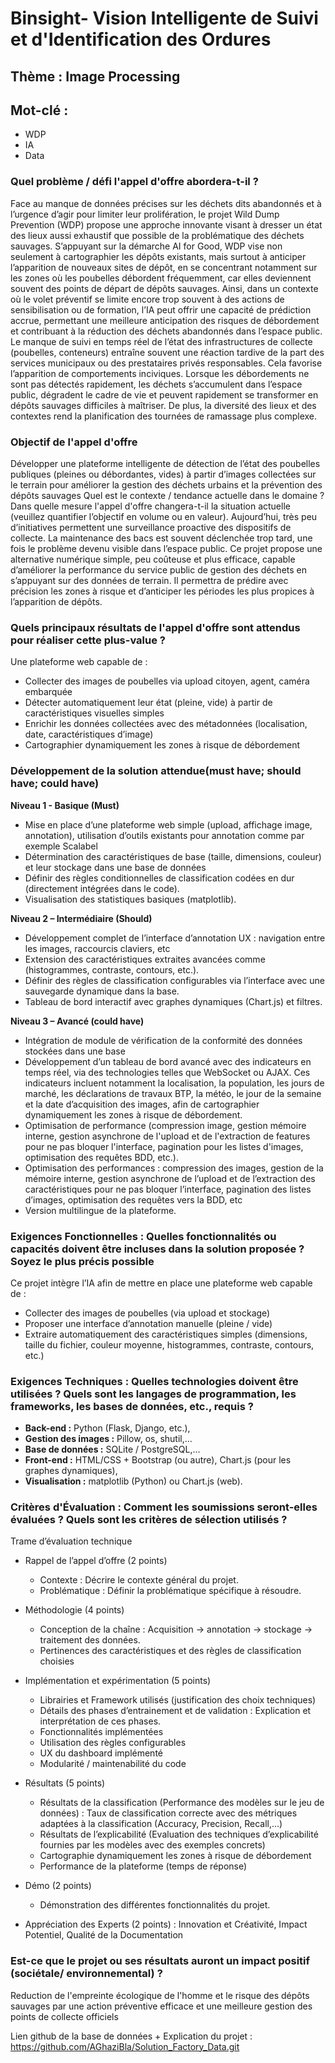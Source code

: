 # Binsight- Vision Intelligente de Suivi et d'Identification des Ordures

## Thème : Image Processing

## Mot-clé :
- WDP
- IA
- Data

### Quel problème / défi l'appel d'offre abordera-t-il ?
Face au manque de données précises sur les déchets dits abandonnés et à l’urgence d’agir pour limiter leur prolifération, le projet Wild Dump Prevention (WDP) propose une approche innovante visant à dresser un état des lieux aussi exhaustif que possible de la problématique des déchets sauvages. S’appuyant sur la démarche AI for Good, WDP vise non seulement à cartographier les dépôts existants, mais surtout à anticiper l’apparition de nouveaux sites de dépôt, en se concentrant notamment sur les zones où les poubelles débordent fréquemment, car elles deviennent souvent des points de départ de dépôts sauvages.
Ainsi, dans un contexte où le volet préventif se limite encore trop souvent à des actions de sensibilisation ou de formation, l’IA peut offrir une capacité de prédiction accrue, permettant une meilleure anticipation des risques de débordement et contribuant à la réduction des déchets abandonnés dans l’espace public.
Le manque de suivi en temps réel de l’état des infrastructures de collecte (poubelles, conteneurs) entraîne souvent une réaction tardive de la part des services municipaux ou des prestataires privés responsables. Cela favorise l’apparition de comportements inciviques.
Lorsque les débordements ne sont pas détectés rapidement, les déchets s’accumulent dans l’espace public, dégradent le cadre de vie et peuvent rapidement se transformer en dépôts sauvages difficiles à maîtriser. De plus, la diversité des lieux et des contextes rend la planification des tournées de ramassage plus complexe.

### Objectif de l'appel d'offre
Développer une plateforme intelligente de détection de l’état des poubelles publiques (pleines ou débordantes, vides) à partir d’images collectées sur le terrain pour améliorer la gestion des déchets urbains et la prévention des dépôts sauvages 
Quel est le contexte /  tendance actuelle dans le domaine ? Dans quelle mesure  l'appel d'offre changera-t-il la situation actuelle (veuillez quantifier l’objectif en volume ou en valeur).
Aujourd’hui, très peu d’initiatives permettent une surveillance proactive des dispositifs de collecte. La maintenance des bacs est souvent déclenchée trop tard, une fois le problème devenu visible dans l’espace public. Ce projet propose une alternative numérique simple, peu coûteuse et plus efficace, capable d’améliorer la performance du service public de gestion des déchets en s’appuyant sur des données de terrain. Il permettra de prédire avec précision les zones à risque et d’anticiper les périodes les plus propices à l’apparition de dépôts.

### Quels principaux résultats de l'appel d'offre sont attendus pour réaliser cette plus-value ?
Une plateforme web capable de :
- Collecter des images de poubelles via upload citoyen, agent, caméra embarquée
- Détecter automatiquement leur état (pleine, vide) à partir de caractéristiques visuelles simples
- Enrichir les données collectées avec des métadonnées (localisation, date, caractéristiques d’image)
- Cartographier dynamiquement les zones à risque de débordement

### Développement de la solution attendue(must have; should have; could have)

**Niveau 1 - Basique (Must)**
- Mise en place d’une plateforme web simple (upload, affichage image, annotation), utilisation d’outils existants pour annotation comme par exemple Scalabel
- Détermination des caractéristiques de base (taille, dimensions, couleur) et leur stockage dans une base de données
- Définir des règles conditionnelles de classification codées en dur (directement intégrées dans le code).
- Visualisation des statistiques basiques (matplotlib).

**Niveau 2 – Intermédiaire (Should)**
- Développement complet de l’interface d’annotation UX : navigation entre les images, raccourcis claviers, etc
- Extension des caractéristiques extraites avancées comme (histogrammes, contraste, contours, etc.).
- Définir des règles de classification configurables via l’interface  avec une sauvegarde dynamique dans la base.
- Tableau de bord interactif avec graphes dynamiques (Chart.js) et filtres.
 
**Niveau 3 – Avancé (could have)**
- Intégration de module de vérification de la conformité des données stockées dans une base
- Développement d’un tableau de bord avancé avec des indicateurs en temps réel, via des technologies telles que WebSocket ou AJAX. Ces indicateurs incluent notamment la localisation, la population, les jours de marché, les déclarations de travaux BTP, la météo, le jour de la semaine et la date d’acquisition des images, afin de cartographier dynamiquement les zones à risque de débordement.
- Optimisation de performance (compression image, gestion mémoire interne, gestion asynchrone de l'upload et de l'extraction de features pour ne pas bloquer l'interface, pagination pour les listes d'images, optimisation des requêtes BDD, etc.).
- Optimisation des performances : compression des images, gestion de la mémoire interne, gestion asynchrone de l’upload et de l’extraction des caractéristiques pour ne pas bloquer l’interface, pagination des listes d’images, optimisation des requêtes vers la BDD, etc
- Version multilingue de la plateforme.

### Exigences Fonctionnelles : Quelles fonctionnalités ou capacités doivent être incluses dans la solution proposée ? Soyez le plus précis possible
Ce projet intègre l’IA afin de mettre en place une plateforme web capable de :
- Collecter des images de poubelles (via upload et stockage)
- Proposer une interface d’annotation manuelle (pleine / vide)
- Extraire automatiquement des caractéristiques simples (dimensions, taille du fichier, couleur moyenne, histogrammes, contraste, contours, etc.)

### Exigences Techniques : Quelles technologies doivent être utilisées ? Quels sont les langages de programmation, les frameworks, les bases de données, etc., requis ?
- **Back-end :** Python (Flask,  Django, etc.),
- **Gestion des images :** Pillow, os, shutil,…
- **Base de données :** SQLite / PostgreSQL,…
- **Front-end :** HTML/CSS + Bootstrap (ou autre), Chart.js (pour les graphes dynamiques),
- **Visualisation :** matplotlib (Python) ou Chart.js (web).

### Critères d'Évaluation : Comment les soumissions seront-elles évaluées ? Quels sont les critères de sélection utilisés ?
Trame d’évaluation technique
- Rappel de l’appel d’offre (2 points)
  - Contexte : Décrire le contexte général du projet.
  - Problématique : Définir la problématique spécifique à résoudre.

- Méthodologie (4 points)
  - Conception de la chaîne : Acquisition → annotation → stockage → traitement des données.
  - Pertinences des caractéristiques et des règles de classification choisies
- Implémentation et expérimentation (5 points)
  - Librairies et Framework utilisés (justification des choix techniques)
  - Détails des phases d’entrainement et de validation : Explication et interprétation de ces phases.
  - Fonctionnalités implémentées
  - Utilisation des règles configurables
  - UX du dashboard implémenté
  - Modularité / maintenabilité du code

- Résultats (5 points)
  - Résultats de la classification (Performance des modèles sur le jeu de données) : Taux de classification correcte avec des métriques adaptées à la classification (Accuracy, Precision, Recall,…)
  - Résultats de l’explicabilité (Evaluation des techniques d’explicabilité fournies par les modèles avec des exemples concrets)
  - Cartographie dynamiquement les zones à risque de débordement
  - Performance de la plateforme (temps de réponse)

- Démo (2 points)
  - Démonstration des différentes fonctionnalités du projet.

- Appréciation des Experts (2 points) : Innovation et Créativité, Impact Potentiel, Qualité de la Documentation

### Est-ce que le projet ou ses résultats auront un impact positif (sociétale/ environnemental) ?
Reduction de l'empreinte écologique de l'homme et le risque des dépôts sauvages par une action préventive efficace et une meilleure gestion des points de collecte officiels

Lien github de la base de données + Explication du projet :
https://github.com/AGhaziBla/Solution_Factory_Data.git 
